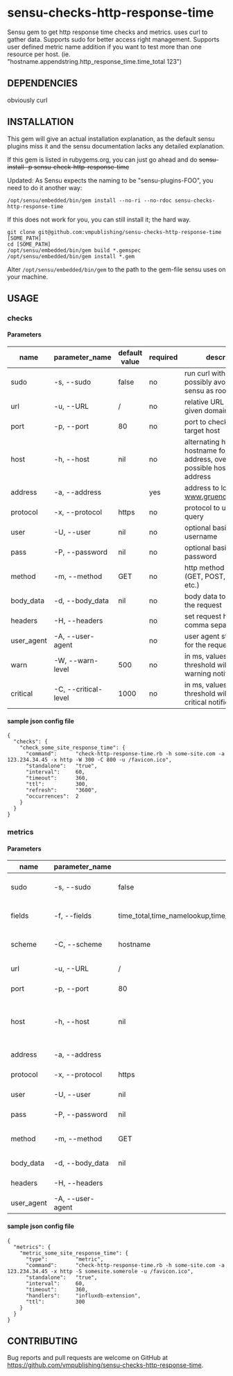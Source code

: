 # sensu-checks-http-response-time

Sensu gem to get http response time checks and metrics. uses curl to gather data.
Supports sudo for better access right management.
Supports user defined metric name addition if you want to test more than one resource per host. (ie. "hostname.appendstring.http_response_time.time_total 123")


## DEPENDENCIES

obviously curl


## INSTALLATION

This gem will give an actual installation explanation, as the default sensu plugins miss it and the sensu documentation lacks any detailed explanation.

If this gem is listed in rubygems.org, you can just go ahead and do
~~sensu-install -p sensu-check-http-response-time~~


Updated:
As Sensu expects the naming to be "sensu-plugins-FOO", you need to do it another way:
```
/opt/sensu/embedded/bin/gem install --no-ri --no-rdoc sensu-checks-http-response-time
```

If this does not work for you, you can still install it; the hard way.
```
git clone git@github.com:vmpublishing/sensu-checks-http-response-time [SOME_PATH]
cd [SOME_PATH]
/opt/sensu/embedded/bin/gem build *.gemspec
/opt/sensu/embedded/bin/gem install *.gem
```

Alter `/opt/sensu/embedded/bin/gem` to the path to the gem-file sensu uses on your machine.


## USAGE

### checks

#### Parameters

| name | parameter_name | default value | required | description |
|------|----------------|---------------|----------|-------------|
| sudo | -s, --sudo | false | no | run curl with sudo (and possibly avoid running sensu as root) |
| url | -u, --URL | / | no | relative URL on the given domain |
| port | -p, --port | 80 | no | port to check on the target host |
| host | -h, --host | nil | no | alternating http-hostname for the given address, overrides the possible hostname of address |
| address | -a, --address |  | yes | address to look up (ie. www.gruenderszene.de) |
| protocol | -x, --protocol | https | no | protocol to use in curl query |
| user | -U, --user | nil | no | optional basic auth username |
| pass | -P, --password | nil | no | optional basic auth password |
| method | -m, --method | GET | no | http method to use (GET, POST, DELETE, etc.) |
| body_data | -d, --body_data | nil | no | body data to send along the request |
| headers | -H, --headers |  | no | set request headers, comma separated |
| user_agent | -A, --user-agent |  | no | user agent string to use for the request |
| warn | -W, --warn-level | 500 | no | in ms, values above this threshold will trigger a warning notification |
| critical | -C, --critical-level | 1000 | no | in ms, values above this threshold will trigger a critical notification |

#### sample json config file
```
{
  "checks": {
    "check_some_site_response_time": {
      "command":      "check-http-response-time.rb -h some-site.com -a 123.234.34.45 -x http -W 300 -C 800 -u /favicon.ico",
      "standalone":   "true",
      "interval":     60,
      "timeout":      360,
      "ttl":          300,
      "refresh":      "3600",
      "occurrences":  2
    }
  }
}
```


### metrics

#### Parameters

| name | parameter_name | default value | required | description |
|------|----------------|---------------|----------|-------------|
| sudo | -s, --sudo | false | no | run curl with sudo (and possibly avoid running sensu as root) |
| fields | -f, --fields | time_total,time_namelookup,time_connect,time_pretransfer,time_redirect,time_starttransfer | no | The stats fields to get from curl, comma sepparated. See curl -w |
| scheme | -C, --scheme | hostname | no | Metric naming scheme, text to prepend to metric and scheme_append |
| url | -u, --URL | / | no | relative URL on the given domain |
| port | -p, --port | 80 | no | port to check on the target host |
| host | -h, --host | nil | no | alternating http-hostname for the given address, overrides the possible hostname of address |
| address | -a, --address |  | yes | address to look up (ie. www.gruenderszene.de) |
| protocol | -x, --protocol | https | no | protocol to use in curl query |
| user | -U, --user | nil | no | optional basic auth username |
| pass | -P, --password | nil | no | optional basic auth password |
| method | -m, --method | GET | no | http method to use (GET, POST, DELETE, etc.) |
| body_data | -d, --body_data | nil | no | body data to send along the request |
| headers | -H, --headers |  | no | set request headers, comma separated |
| user_agent | -A, --user-agent |  | no | user agent string to use for the request |

#### sample json config file
```
{
  "metrics": {
    "metric_some_site_response_time": {
      "type":         "metric",
      "command":      "check-http-response-time.rb -h some-site.com -a 123.234.34.45 -x http -S somesite.somerole -u /favicon.ico",
      "standalone":   "true",
      "interval":     60,
      "timeout":      360,
      "handlers":     "influxdb-extension",
      "ttl":          300
    }
  }
}
```


## CONTRIBUTING

Bug reports and pull requests are welcome on GitHub at https://github.com/vmpublishing/sensu-checks-http-response-time.

